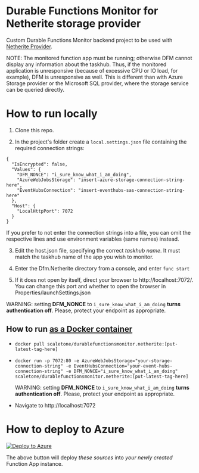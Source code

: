 # Durable Functions Monitor for Netherite storage provider

Custom Durable Functions Monitor backend project to be used with [Netherite Provider](https://microsoft.github.io/durabletask-netherite/#/).

NOTE: The monitored function app must be running; otherwise DFM cannot display any information about the taskhub. 
Thus, if the monitored application is unresponsive (because of excessive CPU or IO load, for example), DFM is unresponsive as well. 
This is different than with Azure Storage provider or the Microsoft SQL provider, where the storage service can be queried directly.

# How to run locally

1. Clone this repo.

2. In the project's folder create a `local.settings.json` file containing the required connection strings:
```
{
  "IsEncrypted": false,
  "Values": {
    "DFM_NONCE": "i_sure_know_what_i_am_doing",
    "AzureWebJobsStorage": "insert-azure-storage-connection-string-here",
    "EventHubsConnection": "insert-eventhubs-sas-connection-string-here"
  },
  "Host": {
    "LocalHttpPort": 7072
  }
}
```
If you prefer to not enter the connection strings into a file, you can omit the respective lines and use environment variables (same names) instead. 

3. Edit the host.json file, specifying the correct *taskhub name*. It must match the taskhub name of the app you wish to monitor.

4. Enter the Dfm.Netherite directory from a console, and enter `func start`

5. If it does not open by itself, direct your browser to http://localhost:7072/. 
   You can change this port and whether to open the browser in Properties/launchSettings.json

WARNING: setting **DFM_NONCE** to `i_sure_know_what_i_am_doing` **turns authentication off**. Please, protect your endpoint as appropriate.


## How to run [as a Docker container](https://hub.docker.com/repository/docker/scaletone/durablefunctionsmonitor.netherite)

* `docker pull scaletone/durablefunctionsmonitor.netherite:[put-latest-tag-here]`
* `docker run -p 7072:80 -e AzureWebJobsStorage="your-storage-connection-string" -e EventHubsConnection="your-event-hubs-connection-string" -e DFM_NONCE="i_sure_know_what_i_am_doing" scaletone/durablefunctionsmonitor.netherite:[put-latest-tag-here]`

   WARNING: setting **DFM_NONCE** to `i_sure_know_what_i_am_doing` **turns authentication off**. Please, protect your endpoint as appropriate.
   
* Navigate to http://localhost:7072


# How to deploy to Azure

[![Deploy to Azure](https://aka.ms/deploytoazurebutton)](https://portal.azure.com/#create/Microsoft.Template/uri/https%3A%2F%2Fraw.githubusercontent.com%2Fmicrosoft%2FDurableFunctionsMonitor%2Fmain%2Fcustom-backends%2Fnetherite%2Farm-template.json)

The above button will deploy *these sources* into *your newly created* Function App instance.
